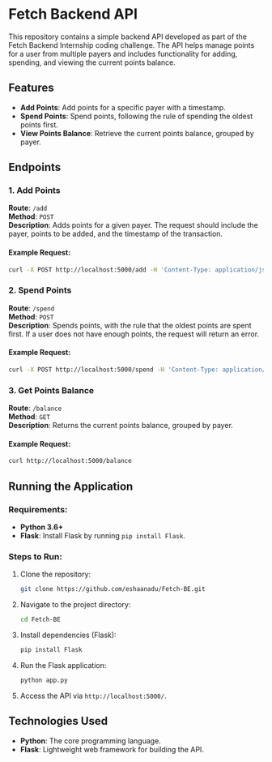 # Fetch Backend API

This repository contains a simple backend API developed as part of the Fetch Backend Internship coding challenge. The API helps manage points for a user from multiple payers and includes functionality for adding, spending, and viewing the current points balance.

## Features

- **Add Points**: Add points for a specific payer with a timestamp.
- **Spend Points**: Spend points, following the rule of spending the oldest points first.
- **View Points Balance**: Retrieve the current points balance, grouped by payer.

## Endpoints

### 1. Add Points
**Route**: `/add`  
**Method**: `POST`  
**Description**: Adds points for a given payer. The request should include the payer, points to be added, and the timestamp of the transaction.

#### Example Request:
```bash
curl -X POST http://localhost:5000/add -H 'Content-Type: application/json' -d '{"payer": "DANNON", "points": 5000, "timestamp": "2022-11-01T14:00:00Z"}'
```

### 2. Spend Points
**Route**: `/spend`  
**Method**: `POST`  
**Description**: Spends points, with the rule that the oldest points are spent first. If a user does not have enough points, the request will return an error.

#### Example Request:
```bash
curl -X POST http://localhost:5000/spend -H 'Content-Type: application/json' -d '{"points": 5000}'
```

### 3. Get Points Balance
**Route**: `/balance`  
**Method**: `GET`  
**Description**: Returns the current points balance, grouped by payer.

#### Example Request:
```bash
curl http://localhost:5000/balance
```

## Running the Application

### Requirements:
- **Python 3.6+**
- **Flask**: Install Flask by running `pip install Flask`.

### Steps to Run:

1. Clone the repository:
   ```bash
   git clone https://github.com/eshaanadu/Fetch-BE.git
   ```

2. Navigate to the project directory:
   ```bash
   cd Fetch-BE
   ```

3. Install dependencies (Flask):
   ```bash
   pip install Flask
   ```

4. Run the Flask application:
   ```bash
   python app.py
   ```

5. Access the API via `http://localhost:5000/`.


## Technologies Used

- **Python**: The core programming language.
- **Flask**: Lightweight web framework for building the API.
